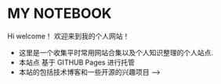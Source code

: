 # MY NOTEBOOK

Hi
welcome！
欢迎来到我的个人网站！

- 这里是一个收集平时常用网站合集以及个人知识整理的个人站点.
- 本站点 基于 GITHUB Pages 进行托管
- 本站的包括技术博客和一些开源的兴趣项目 -->
